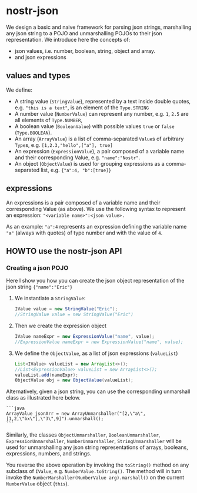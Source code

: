 # nostr-json

We design a basic and naive framework for parsing json strings, marshalling any json string to a POJO and unmarshalling POJOs to their json representation. 
We introduce here the concepts of:
 - json values, i.e. number, boolean, string, object and array.
 - and json expressions

## values and types
We define:
- A string value (`StringValue`), represented by a text inside double quotes, e.g. `"this is a text"`, is an element of the `Type.STRING`
- A number value (`NumberValue`) can represent any number, e.g. `1`, `2.5` are all elements of `Type.NUMBER`, 
- A boolean value (`BooleanValue`) with possible values `true` or `false` (`Type.BOOLEAN`).
- An array (`ArrayValue`) is a list of comma-separated `Value`s of arbitrary `Type`s, e.g. `[1,2.3,"hello",["a"], true]`
- An expression (`ExpressionValue`), a pair composed of a variable name and their corresponding Value, e.g. `"name":"Nostr"`. 
- An object (`ObjectValue`) is used for grouping expressions as a comma-separated list, e.g. `{"a":4, "b":[true]}` 


## expressions
An expressions is a pair composed of a variable name and their corresponding Value (as above). We use the following syntax to represent an expression: `"<variable name>":<json value>.`

As an example: `"a":4` represents an expression defining the variable name `"a"` (always with quotes) of type number and with the value of `4`.

## HOWTO use the nostr-json API 

### Creating a json POJO

Here I show you how you can create the json object representation of the json string `{"name":"Eric"}`

1. We instantiate a `StringValue`:
    ```java
    IValue value = new StringValue("Eric");
    //StringValue value = new StringValue("Eric")
    ```
2. Then we create the expression object
    ```java
    IValue nameExpr = new ExpressionValue("name", value);
    //ExpressionValue nameExpr = new ExpressionValue("name", value);
    ```
3. We define the `ObjectValue`, as a list of json expressions (`valueList`)
    ```java
    List<IValue> valueList = new ArrayList<>();
    //List<ExpressionValue> valueList = new ArrayList<>();
    valueList.add(nameExpr);
    ObjectValue obj = new ObjectValue(valueList);
    ```

Alternatively, given a json string, you can use the corresponding unmarshall class as illustrated here below. 

    ```java
    ArrayValue jsonArr = new ArrayUnmarshaller("[2,\"a\",[1,2,\"bx\"],\"3\",9]").unmarshall();
    ```

Similarly, the classes `ObjectUnmarshaller`, `BooleanUnmarshaller`, `ExpressionUnmarshaller`, `NumberUnmarshaller`, `StringUnmarshaller` will be used for unmarshalling any json string representations of arrays, booleans, expressions, numbers, and strings.

You reverse the above operation by invoking the `toString()` method on any subclass of `IValue`, e.g. `NumberValue.toString()`. The method will in turn invoke the `NumberMarshaller(NumberValue arg).marshall()` on the current `NumberValue` object (`this`).